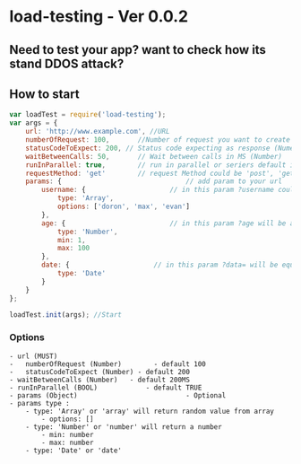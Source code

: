 # load-testing - Ver 0.0.2

## Need to test your app? want to check how its stand DDOS attack?

## How to start
```js
var loadTest = require('load-testing');
var args = {
	url: 'http://www.example.com', //URL
	numberOfRequest: 100, 		//Number of request you want to create could be any number (Numer)
	statusCodeToExpect: 200, // Status code expecting as response (Numer)
	waitBetweenCalls: 50,		// Wait between calls in MS (Number)
	runInParallel: true,		// run in parallel or seriers default is parallel (BOOL)
	requestMethod: 'get'		// request Method could be 'post', 'get', 'put', 'delete' (String)
	params: {								// add param to your url
		username: {						// in this param ?username could be equal to doron or max or evan randomly
			type: 'Array',
			options: ['doron', 'max', 'evan']
		},
		age: {							// in this param ?age will be a random number between 1 to 100
			type: 'Number',
			min: 1,
			max: 100
		},
		date: {						// in this param ?data= will be equal to a date
			type: 'Date'
		}
	}
};

loadTest.init(args); //Start

```



### Options
	- url (MUST)
	-	numberOfRequest (Number)		- default 100
	-	statusCodeToExpect (Number) - default 200
	- waitBetweenCalls (Number)   - default 200MS
	- runInParallel (BOOL)			  - default TRUE
	- params (Object)							- Optional
	- params type :
		- type: 'Array' or 'array' will return random value from array
			- options: []
		- type: 'Number' or 'number' will return a number
			- min: number
			- max: number
		- type: 'Date' or 'date'
